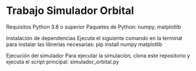# Trabajo Simulador Orbital

Requisitos
Python 3.8 o superior
Paquetes de Python: numpy, matplotlib

Instalación de dependencias
Ejecuta el siguiente comando en la terminal para instalar las librerías necesarias:
pip install numpy matplotlib

Ejecución del simulador
Para ejecutar la simulación, clona este repositorio y ejecuta el script principal:
simulador_orbital.py
